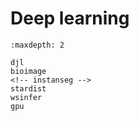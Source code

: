 # Deep learning

```{toctree}
:maxdepth: 2

djl
bioimage
<!-- instanseg -->
stardist
wsinfer
gpu
```
